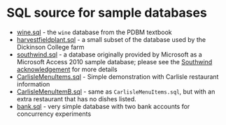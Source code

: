 # SQL source for sample databases

* [wine.sql](wine.sql) - the `wine` database from the PDBM
  textbook
* [harvestfieldplant.sql](harvestfieldplant.sql) - a small
  subset of the database used by the Dickinson College farm
* [southwind.sql](southwind.sql) - a database originally
  provided by Microsoft as a Microsoft Access 2010 sample database;
  please see the [Southwind
  acknowledgement](southwind-acknowledgement.md) for more
  details
* [CarlisleMenuItems.sql](CarlisleMenuItems.sql) - Simple demonstration with Carlisle restaurant information
* [CarlisleMenuItemB.sql](CarlisleMenuItemsB.sql) - same as
  `CarlisleMenuItems.sql`, but with an extra restaurant that has no
  dishes listed.
* [bank.sql](bank.sql) - very simple database with two bank accounts for concurrency experiments
